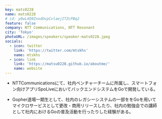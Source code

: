 ```yaml
---
key: mats0228
name: mats0228
# id: y0wL4Q9ZnxdOvpCvlaejITZcPBq2
feature: false
company: NTT Communications, NTT Resonant
city: 'Tokyo'
photoURL: /images/speakers/speaker-mats0228.jpeg
socials:
  - icon: twitter
    link: 'https://twitter.com/mtskhs'
    name: mtskhs
  - icon: link
    link: 'https://matsu0228.github.io/aboutme/'
    name: website
---
```

* NTTCommunicationsにて、社内ベンチャーチームに所属し、スマートフォン向けアプリSpoLiveにおいてバックエンドシステムをGoで開発している。  

* Gopher道場一期生として、社内のレガシーシステムの一部ををGoを用いてマイクロサービスとして更改・商用リリースしたり、社内の勉強会での講師として社内におけるGoの普及活動を行ったりした経験がある。
